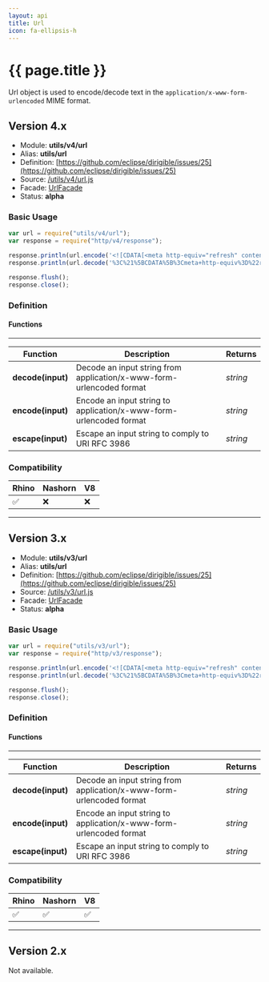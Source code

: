 ```yaml
---
layout: api
title: Url
icon: fa-ellipsis-h
---
```


{{ page.title }}
===

Url object is used to encode/decode text in the `application/x-www-form-urlencoded` MIME format.

Version 4.x
---

- Module: **utils/v4/url**
- Alias: **utils/url**
- Definition: [https://github.com/eclipse/dirigible/issues/25](https://github.com/eclipse/dirigible/issues/25)
- Source: [/utils/v4/url.js](https://github.com/dirigiblelabs/api-utils/blob/master/utils/v4/url.js)
- Facade: [UrlFacade](https://github.com/eclipse/dirigible/blob/master/api/api-facade/api-utils/src/main/java/org/eclipse/dirigible/api/v3/utils/UrlFacade.java)
- Status: **alpha**


### Basic Usage

```javascript
var url = require("utils/v4/url");
var response = require("http/v4/response");

response.println(url.encode('<![CDATA[<meta http-equiv="refresh" content="0;url=javascript:document.vulnerable=true;">]]>'));
response.println(url.decode('%3C%21%5BCDATA%5B%3Cmeta+http-equiv%3D%22refresh%22+content%3D%220%3Burl%3Djavascript%3Adocument.vulnerable%3Dtrue%3B%22%3E%5D%5D%3E'));

response.flush();
response.close();
```


### Definition

#### Functions

---

Function     | Description | Returns
------------ | ----------- | --------
**decode(input)**   | Decode an input string from application/x-www-form-urlencoded format | *string*
**encode(input)**   | Encode an input string to application/x-www-form-urlencoded format | *string*
**escape(input)**   | Escape an input string to comply to URI RFC 3986 | *string*




### Compatibility

Rhino | Nashorn | V8
----- | ------- | --------
 ✅  | ❌  | ❌

---

Version 3.x
---

- Module: **utils/v3/url**
- Alias: **utils/url**
- Definition: [https://github.com/eclipse/dirigible/issues/25](https://github.com/eclipse/dirigible/issues/25)
- Source: [/utils/v3/url.js](https://github.com/dirigiblelabs/api-v3-utils/blob/master/utils/v3/url.js)
- Facade: [UrlFacade](https://github.com/eclipse/dirigible/blob/master/api/api-facade/api-utils/src/main/java/org/eclipse/dirigible/api/v3/utils/UrlFacade.java)
- Status: **alpha**


### Basic Usage

```javascript
var url = require("utils/v3/url");
var response = require("http/v3/response");

response.println(url.encode('<![CDATA[<meta http-equiv="refresh" content="0;url=javascript:document.vulnerable=true;">]]>'));
response.println(url.decode('%3C%21%5BCDATA%5B%3Cmeta+http-equiv%3D%22refresh%22+content%3D%220%3Burl%3Djavascript%3Adocument.vulnerable%3Dtrue%3B%22%3E%5D%5D%3E'));

response.flush();
response.close();
```




### Definition

#### Functions

---

Function     | Description | Returns
------------ | ----------- | --------
**decode(input)**   | Decode an input string from application/x-www-form-urlencoded format | *string*
**encode(input)**   | Encode an input string to application/x-www-form-urlencoded format | *string*
**escape(input)**   | Escape an input string to comply to URI RFC 3986 | *string*




### Compatibility

Rhino | Nashorn | V8
----- | ------- | --------
 ✅  | ✅  | ✅

---


Version 2.x
---

Not available.

